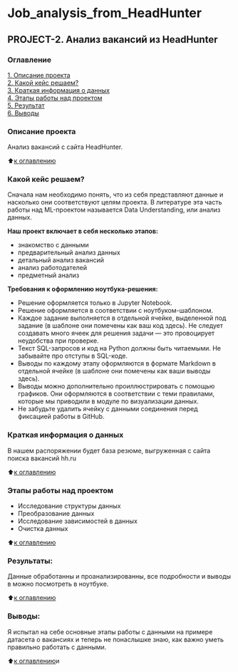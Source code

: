 # Job_analysis_from_HeadHunter
## PROJECT-2. Анализ вакансий из HeadHunter
### Оглавление <a id="Оглавление"></a>
[1. Описание проекта](#Описание-проекта)<br/>
[2. Какой кейс решаем?](#Какой-кейс-решаем)<br/>
[3. Краткая информация о данных](#Краткая-информация-о-данных)<br/>
[4. Этапы работы над проектом](#Этапы-работы-над-проектом)<br/>
[5. Результат](#Результат)<br/>
[6. Выводы](#Выводы)<br/>

### Описание проекта <a id="Описание-проекта"></a>
Анализ вакансий с сайта HeadHunter.

:arrow_up:[к оглавлению](#Оглавление)

<a id="Какой-кейс-решаем"></a>
### Какой кейс решаем? 
Сначала нам необходимо понять, что из себя представляют данные и насколько они соответствуют целям проекта.
В литературе эта часть работы над ML-проектом называется Data Understanding, или анализ данных.

**Наш проект включает в себя несколько этапов:**
- знакомство с данными
- предварительный анализ данных
- детальный анализ вакансий
- анализ работодателей
- предметный анализ

**Требования к оформлению ноутбука-решения:**
- Решение оформляется только в Jupyter Notebook.
- Решение оформляется в соответствии с ноутбуком-шаблоном.
- Каждое задание выполняется в отдельной ячейке, выделенной под задание (в шаблоне они помечены как ваш код здесь). 
Не следует создавать много ячеек для решения задачи — это провоцирует неудобства при проверке.
- Текст SQL-запросов и код на Python должны быть читаемыми. Не забывайте про отступы в SQL-коде.
- Выводы по каждому этапу оформляются в формате Markdown в отдельной ячейке (в шаблоне они помечены как ваши выводы здесь).
- Выводы можно дополнительно проиллюстрировать с помощью графиков. Они оформляются в соответствии с теми правилами, которые мы приводили в модуле по визуализации данных.
- Не забудьте удалить ячейку с данными соединения перед фиксацией работы в GitHub.

<a id="Краткая-информация-о-данных"></a>
### Краткая информация о данных 
В нашем распоряжении будет база резюме, выгруженная с сайта поиска вакансий hh.ru

:arrow_up:[к оглавлению](#Оглавление)

<a id="Этапы-работы-над-проектом"></a>
### Этапы работы над проектом 
- Исследование структуры данных
- Преобразование данных
- Исследование зависимостей в данных
- Очистка данных

:arrow_up:[к оглавлению](#Оглавление)

<a id="Результат"></a>
### Результаты: 
Данные обработанны и проанализированны, все подробности и выводы в можно посмотреть в ноутбуке.

:arrow_up:[к оглавлению](#Оглавление)

<a id="Выводы"></a>
### Выводы: 
Я испытал на себе основные этапы работы с данными на примере датасета о вакансиях и теперь не понаслышке знаю, как важно уметь правильно работать с данными.

:arrow_up:[к оглавлению](#Оглавление)и
